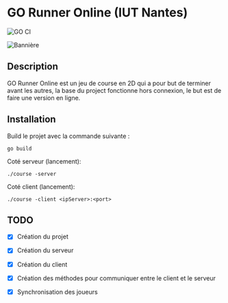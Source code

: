 # GO Runner Online (IUT Nantes)
![GO CI](https://github.com/npldevfr/go-runner-online/actions/workflows/go.yml/badge.svg)


![Bannière](https://i.ibb.co/hD08sqb/Capture-d-e-cran-2023-05-03-a-11-48-29.png)

## Description

GO Runner Online est un jeu de course en 2D qui a pour but de terminer avant les autres, la base du project fonctionne
hors connexion, le but est de faire une version en ligne.

## Installation
Build le projet avec la commande suivante :
```
go build
```

Coté serveur (lancement):
```
./course -server
```

Coté client (lancement):
```
./course -client <ipServer>:<port>
```

## TODO
- [x] Création du projet
- [x] Création du serveur
- [x] Création du client
- [x] Création des méthodes pour communiquer entre le client et le serveur
- [x] Synchronisation des joueurs


